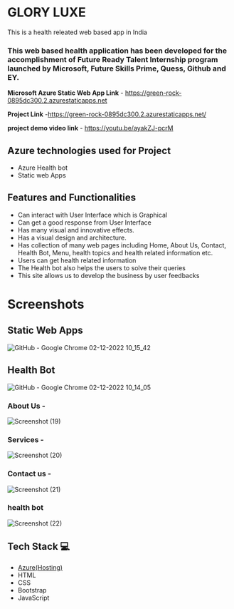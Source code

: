 # GLORY LUXE

This is a health releated web based app in India

### This web based health application has been developed for the accomplishment of Future Ready Talent Internship program launched by Microsoft, Future Skills Prime, Quess, Github and EY.

**Microsoft Azure Static Web App Link** - https://green-rock-0895dc300.2.azurestaticapps.net

**Project Link** -https://green-rock-0895dc300.2.azurestaticapps.net/

**project demo video link** - https://youtu.be/ayakZJ-pcrM

## Azure technologies used for Project

- Azure Health bot
- Static web Apps

## Features and Functionalities 

- Can interact with User Interface which is Graphical
- Can get a good response from User Interface
- Has many visual and innovative effects.
- Has a visual design and architecture.
- Has collection of many web pages including Home, About Us, Contact, Health Bot, Menu, health topics and health related information etc.
- Users can get health related information
- The Health bot also helps the users to solve their queries
- This site allows us to develop the business by user feedbacks

# Screenshots 

## Static Web Apps 

![GitHub - Google Chrome 02-12-2022 10_15_42](https://user-images.githubusercontent.com/119433892/205216830-8cca7adf-bc80-4019-879e-7b24fa3e519a.png)

## Health Bot

![GitHub - Google Chrome 02-12-2022 10_14_05](https://user-images.githubusercontent.com/119433892/205216861-4d6bf464-2e8f-435a-8a70-f57aac0146b5.png)

### About Us -


![Screenshot (19)](https://user-images.githubusercontent.com/119433892/204864790-a7666f92-e76c-46fe-b8df-384240649ee9.png)


### Services -

![Screenshot (20)](https://user-images.githubusercontent.com/119433892/204864892-dbee13e1-2a36-4a9b-a9ae-362529130611.png)


### Contact us -

![Screenshot (21)](https://user-images.githubusercontent.com/119433892/204864944-0815aa87-ce76-4c35-a3d3-679d86931652.png)


### health bot

![Screenshot (22)](https://user-images.githubusercontent.com/119433892/204864981-efb0ccd4-e612-4f76-b07b-fd842732388e.png)



## Tech Stack 💻

- [Azure(Hosting)](https://azure.microsoft.com/en-in/features/azure-portal/)
- HTML
- CSS
- Bootstrap
- JavaScript 

